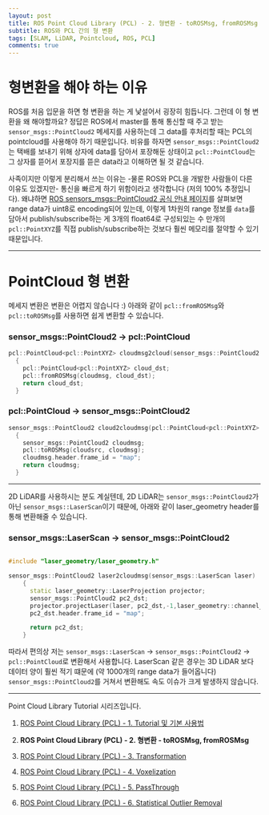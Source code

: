 ```yaml
---
layout: post
title: ROS Point Cloud Library (PCL) - 2. 형변환 - toROSMsg, fromROSMsg
subtitle: ROS와 PCL 간의 형 변환
tags: [SLAM, LiDAR, Pointcloud, ROS, PCL]
comments: true
---
```


# 형변환을 해야 하는 이유

ROS를 처음 입문을 하면 형 변환을 하는 게 낯설어서 굉장히 힘듭니다. 그런데 이 형 변환을 왜 해야할까요? 정답은 ROS에서 master를 통해 통신할 때 주고 받는 `sensor_msgs::PointCloud2` 메세지를 사용하는데 그 data를 후처리할 때는 PCL의 pointcloud를 사용해야 하기 때문입니다. 비유를 하자면 `sensor_msgs::PointCloud2`는 택배를 보내기 위해 상자에 data를 담아서 포장해둔 상태이고 `pcl::PointCloud`는 그 상자를 뜯어서 포장지를 뜯은 data라고 이해하면 될 것 같습니다. 

사족이지만 이렇게 분리해서 쓰는 이유는 -물론 ROS와 PCL을 개발한 사람들이 다른 이유도 있겠지만- 통신을 빠르게 하기 위함이라고 생각합니다 (저의 100% 추정입니다). 왜냐하면 [ROS sensors_msgs::PointCloud2 공식 안내 페이지](http://docs.ros.org/melodic/api/sensor_msgs/html/msg/PointCloud2.html)를 살펴보면 range data가 uint8로 encoding되어 있는데, 이렇게 1차원의 range 정보를 `data`를 담아서 publish/subscribe하는 게 3개의 float64로 구성되있는 수 만개의 `pcl::PointXYZ`를 직접 publish/subscribe하는 것보다 훨씬 메모리를 절약할 수 있기 때문입니다. 

---

# PointCloud 형 변환 

메세지 변환은 변환은 어렵지 않습니다 :) 아래와 같이 `pcl::fromROSMsg`와 `pcl::toROSMsg`를 사용하면 쉽게 변환할 수 있습니다. 

### sensor_msgs::PointCloud2 → pcl::PointCloud

```cpp
pcl::PointCloud<pcl::PointXYZ> cloudmsg2cloud(sensor_msgs::PointCloud2 cloudmsg)
  {
    pcl::PointCloud<pcl::PointXYZ> cloud_dst;
    pcl::fromROSMsg(cloudmsg, cloud_dst);
    return cloud_dst;
  }
```
### pcl::PointCloud → sensor_msgs::PointCloud2
```cpp
sensor_msgs::PointCloud2 cloud2cloudmsg(pcl::PointCloud<pcl::PointXYZ> cloud_src)
  {
    sensor_msgs::PointCloud2 cloudmsg;
    pcl::toROSMsg(cloudsrc, cloudmsg);
    cloudmsg.header.frame_id = "map";
    return cloudmsg;
  }
```

---

2D LiDAR를 사용하시는 분도 계실텐데, 2D LiDAR는 `sensor_msgs::PointCloud2`가 아닌 `sensor_msgs::LaserScan`이기 때문에, 아래와 같이 laser_geometry header를 통해 변환해줄 수 있습니다.

### sensor_msgs::LaserScan → sensor_msgs::PointCloud2
```cpp

#include "laser_geometry/laser_geometry.h"

sensor_msgs::PointCloud2 laser2cloudmsg(sensor_msgs::LaserScan laser)
    {
      static laser_geometry::LaserProjection projector;
      sensor_msgs::PointCloud2 pc2_dst;
      projector.projectLaser(laser, pc2_dst,-1,laser_geometry::channel_option::Intensity | laser_geometry::channel_option::Distance);
      pc2_dst.header.frame_id = "map";

      return pc2_dst;
    }
```

따라서 편의상 저는 `sensor_msgs::LaserScan` → `sensor_msgs::PointCloud2` → `pcl::PointCloud`로 변환해서 사용합니다. LaserScan 같은 경우는 3D LiDAR 보다 데이터 양이 훨씬 적기 떄문에 (약 1000개의 range data가 들어옵니다) `sensor_msgs::PointCloud2`를 거쳐서 변환해도 속도 이슈가 크게 발생하지 않습니다.

---


Point Cloud Library Tutorial 시리즈입니다.

1. [ROS Point Cloud Library (PCL) - 1. Tutorial 및 기본 사용법](https://limhyungtae.github.io/2019-11-29-ROS-Point-Cloud-Library-(PCL)-1.-Tutorial-%EB%B0%8F-%EA%B8%B0%EB%B3%B8-%EC%82%AC%EC%9A%A9%EB%B2%95/)

2. **ROS Point Cloud Library (PCL) - 2. 형변환 - toROSMsg, fromROSMsg**

3. [ROS Point Cloud Library (PCL) - 3. Transformation](https://limhyungtae.github.io/2019-11-29-ROS-Point-Cloud-Library-(PCL)-3.-Transformation/)

4. [ROS Point Cloud Library (PCL) - 4. Voxelization](https://limhyungtae.github.io/2019-11-29-ROS-Point-Cloud-Library-(PCL)-4.-Voxelization/)

5. [ROS Point Cloud Library (PCL) - 5. PassThrough](https://limhyungtae.github.io/2019-11-29-ROS-Point-Cloud-Library-(PCL)-5.-PassThrough/)

6. [ROS Point Cloud Library (PCL) - 6. Statistical Outlier Removal](https://limhyungtae.github.io/2019-11-29-ROS-Point-Cloud-Library-(PCL)-6.-Statistical-Outlier-Removal/)

